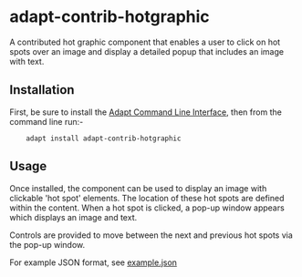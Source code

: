adapt-contrib-hotgraphic
========================

A contributed hot graphic component that enables a user to click on hot spots over an image and display a detailed popup that includes an image with text.

Installation
------------

First, be sure to install the [Adapt Command Line Interface](https://github.com/cajones/adapt-cli), then from the command line run:-

		adapt install adapt-contrib-hotgraphic

Usage
-----
Once installed, the component can be used to display an image with clickable 'hot spot' elements. The location of these hot spots are defined within the content. When a hot spot is clicked, a pop-up window appears which displays an image and text.

Controls are provided to move between the next and previous hot spots via the pop-up window.

For example JSON format, see [example.json](https://github.com/adaptlearning/adapt-contrib-hotgraphic/blob/master/example.json)
